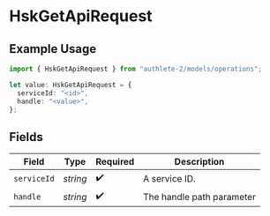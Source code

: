 # HskGetApiRequest

## Example Usage

```typescript
import { HskGetApiRequest } from "authlete-2/models/operations";

let value: HskGetApiRequest = {
  serviceId: "<id>",
  handle: "<value>",
};
```

## Fields

| Field                     | Type                      | Required                  | Description               |
| ------------------------- | ------------------------- | ------------------------- | ------------------------- |
| `serviceId`               | *string*                  | :heavy_check_mark:        | A service ID.             |
| `handle`                  | *string*                  | :heavy_check_mark:        | The handle path parameter |